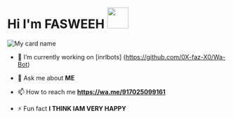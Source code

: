 
# Hi I'm FASWEEH&nbsp;<a href="Hey"><img src="https://raw.githubusercontent.com/fasweeeh-fazzz/fazzz-profile-OFFICIAL/Tools/jpeg.jpg" width="48px"></a>

![My card name](https://cardivo.vercel.app/api?name=INRL%20-%20BOT&description=Hi,%20Welcome%20To%20My%20Profile%20❤&image=https://i.imgur.com/0OKNZ5G.jpeg?q=tbn:ANd9GcR7aMC3bf4bg4l_nhYS2Un9FXbFYcB4T83Shjk8xSUZDh_D61LFpzbpeqLW&s=10?v=4&backgroundColor=%23ecf0f1&instagram=mhd_fasweeh&github=fasweeh-fazzz&)

- 🔭 I’m currently working on [inrlbots] (https://github.com/0X-faz-X0/Wa-Bot)

- 💬 Ask me about **ME**

- 📫 How to reach me **https://wa.me/917025099161**

- ⚡ Fun fact **I THINK IAM VERY HAPPY**

<!---
0X-inrl-X0/0X-faz-X0 is a ✨ special ✨ repository because its `README.md` (this file) appears on your GitHub profile.
You can click the Preview link to take a look at your changes.
--->
